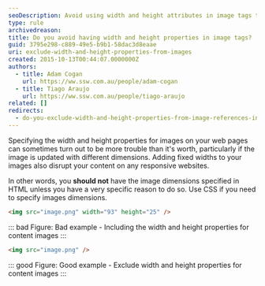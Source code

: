 ```yaml
---
seoDescription: Avoid using width and height attributes in image tags to optimize content delivery and improve SEO performance.
type: rule
archivedreason:
title: Do you avoid having width and height properties in image tags?
guid: 3795e298-c889-49e5-b9b1-58dac3d8eaae
uri: exclude-width-and-height-properties-from-images
created: 2015-10-13T00:44:07.0000000Z
authors:
  - title: Adam Cogan
    url: https://ww.ssw.com.au/people/adam-cogan
  - title: Tiago Araujo
    url: https://ww.ssw.com.au/people/tiago-araujo
related: []
redirects:
  - do-you-exclude-width-and-height-properties-from-image-references-in-content
---
```


Specifying the width and height properties for images on your web pages can sometimes turn out to be more trouble than it's worth, particularly if the image is updated with different dimensions. Adding fixed widths to your images also disrupt your content on any responsive websites.

<!--endintro-->

In other words, you **should not** have the image dimensions specified in HTML unless you have a very specific reason to do so. Use CSS if you need to specify images dimensions.

```html
<img src="image.png" width="93" height="25" />
```

::: bad
Figure: Bad example - Including the width and height properties for content images
:::

```html
<img src="image.png" />
```

::: good
Figure: Good example - Exclude width and height properties for content images
:::
